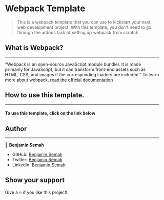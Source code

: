 # Webpack Template

> This is a webpack template that you can use to kickstart your next web development project.
With this template, you don't need to go through the ardous task of setting up webpack from scratch. 

## What is Webpack?
---
"Webpack is an open-source JavaScript module bundler. It is made primarily for JavaScript, but it can transform front-end assets such as HTML, CSS, and images if the corresponding loaders are included." To learn more about webpack, [read the official documentation](https://webpack.js.org/guides/)

## How to use this template.
---
#### To use this template, click on the link below





## Author
---
👤 **Benjamin Semah**

- GitHub: [Benjamin Semah](https://github.com/BenjaminSemah)
- Twitter: [Benjamin Semah](https://twitter.com/BenjaminSemah)
- LinkedIn: [Benjamin Semah](https://www.linkedin.com/in/benjaminsemah/)


## Show your support

Give a ⭐️ if you like this project!